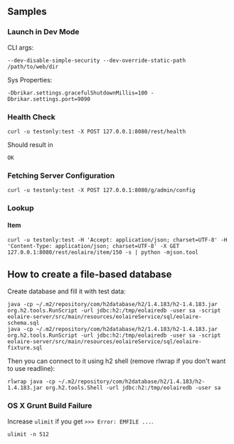 
## Samples

### Launch in Dev Mode

CLI args:

```
--dev-disable-simple-security --dev-override-static-path /path/to/web/dir
```

Sys Properties:

```
-Dbrikar.settings.gracefulShutdownMillis=100 -Dbrikar.settings.port=9090
```

### Health Check

```
curl -u testonly:test -X POST 127.0.0.1:8080/rest/health
```

Should result in

```
OK
```

### Fetching Server Configuration

```
curl -u testonly:test -X POST 127.0.0.1:8080/g/admin/config
```
### Lookup

#### Item

```
curl -u testonly:test -H 'Accept: application/json; charset=UTF-8' -H 'Content-Type: application/json; charset=UTF-8' -X GET 127.0.0.1:8080/rest/eolaire/item/150 -s | python -mjson.tool
```


## How to create a file-based database

Create database and fill it with test data:

```
java -cp ~/.m2/repository/com/h2database/h2/1.4.183/h2-1.4.183.jar org.h2.tools.RunScript -url jdbc:h2:/tmp/eolairedb -user sa -script eolaire-server/src/main/resources/eolaireService/sql/eolaire-schema.sql
java -cp ~/.m2/repository/com/h2database/h2/1.4.183/h2-1.4.183.jar org.h2.tools.RunScript -url jdbc:h2:/tmp/eolairedb -user sa -script eolaire-server/src/main/resources/eolaireService/sql/eolaire-fixture.sql
```


Then you can connect to it using h2 shell (remove rlwrap if you don't want to use readline):

```
rlwrap java -cp ~/.m2/repository/com/h2database/h2/1.4.183/h2-1.4.183.jar org.h2.tools.Shell -url jdbc:h2:/tmp/eolairedb -user sa
```

### OS X Grunt Build Failure

Increase ``ulimit`` if you get ``>>> Error: EMFILE ...``.

```
ulimit -n 512
```
